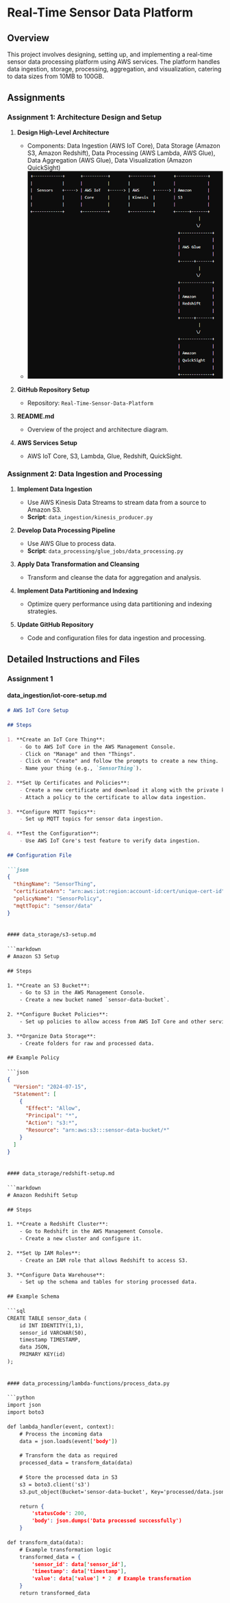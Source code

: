 # Real-Time Sensor Data Platform

## Overview

This project involves designing, setting up, and implementing a real-time sensor data processing platform using AWS services. The platform handles data ingestion, storage, processing, aggregation, and visualization, catering to data sizes from 10MB to 100GB.

## Assignments

### Assignment 1: Architecture Design and Setup

1. **Design High-Level Architecture**
    - Components: Data Ingestion (AWS IoT Core), Data Storage (Amazon S3, Amazon Redshift), Data Processing (AWS Lambda, AWS Glue), Data Aggregation (AWS Glue), Data Visualization (Amazon QuickSight)
    - ![Architecture Diagram](architecture-diagram.png)

2. **GitHub Repository Setup**
    - Repository: `Real-Time-Sensor-Data-Platform`

3. **README.md**
    - Overview of the project and architecture diagram.

4. **AWS Services Setup**
    - AWS IoT Core, S3, Lambda, Glue, Redshift, QuickSight.

### Assignment 2: Data Ingestion and Processing

1. **Implement Data Ingestion**
    - Use AWS Kinesis Data Streams to stream data from a source to Amazon S3.
    - **Script**: `data_ingestion/kinesis_producer.py`

2. **Develop Data Processing Pipeline**
    - Use AWS Glue to process data.
    - **Script**: `data_processing/glue_jobs/data_processing.py`

3. **Apply Data Transformation and Cleansing**
    - Transform and cleanse the data for aggregation and analysis.

4. **Implement Data Partitioning and Indexing**
    - Optimize query performance using data partitioning and indexing strategies.

5. **Update GitHub Repository**
    - Code and configuration files for data ingestion and processing.



## Detailed Instructions and Files

### Assignment 1

#### data_ingestion/iot-core-setup.md

```markdown
# AWS IoT Core Setup

## Steps

1. **Create an IoT Core Thing**:
    - Go to AWS IoT Core in the AWS Management Console.
    - Click on "Manage" and then "Things".
    - Click on "Create" and follow the prompts to create a new thing.
    - Name your thing (e.g., `SensorThing`).

2. **Set Up Certificates and Policies**:
    - Create a new certificate and download it along with the private key, public key, and root CA.
    - Attach a policy to the certificate to allow data ingestion.

3. **Configure MQTT Topics**:
    - Set up MQTT topics for sensor data ingestion.

4. **Test the Configuration**:
    - Use AWS IoT Core's test feature to verify data ingestion.

## Configuration File

```json
{
  "thingName": "SensorThing",
  "certificateArn": "arn:aws:iot:region:account-id:cert/unique-cert-id",
  "policyName": "SensorPolicy",
  "mqttTopic": "sensor/data"
}


#### data_storage/s3-setup.md

```markdown
# Amazon S3 Setup

## Steps

1. **Create an S3 Bucket**:
    - Go to S3 in the AWS Management Console.
    - Create a new bucket named `sensor-data-bucket`.

2. **Configure Bucket Policies**:
    - Set up policies to allow access from AWS IoT Core and other services.

3. **Organize Data Storage**:
    - Create folders for raw and processed data.

## Example Policy

```json
{
  "Version": "2024-07-15",
  "Statement": [
    {
      "Effect": "Allow",
      "Principal": "*",
      "Action": "s3:*",
      "Resource": "arn:aws:s3:::sensor-data-bucket/*"
    }
  ]
}


#### data_storage/redshift-setup.md

```markdown
# Amazon Redshift Setup

## Steps

1. **Create a Redshift Cluster**:
    - Go to Redshift in the AWS Management Console.
    - Create a new cluster and configure it.

2. **Set Up IAM Roles**:
    - Create an IAM role that allows Redshift to access S3.

3. **Configure Data Warehouse**:
    - Set up the schema and tables for storing processed data.

## Example Schema

```sql
CREATE TABLE sensor_data (
    id INT IDENTITY(1,1),
    sensor_id VARCHAR(50),
    timestamp TIMESTAMP,
    data JSON,
    PRIMARY KEY(id)
);


#### data_processing/lambda-functions/process_data.py

```python
import json
import boto3

def lambda_handler(event, context):
    # Process the incoming data
    data = json.loads(event['body'])
    
    # Transform the data as required
    processed_data = transform_data(data)
    
    # Store the processed data in S3
    s3 = boto3.client('s3')
    s3.put_object(Bucket='sensor-data-bucket', Key='processed/data.json', Body=json.dumps(processed_data))
    
    return {
        'statusCode': 200,
        'body': json.dumps('Data processed successfully')
    }

def transform_data(data):
    # Example transformation logic
    transformed_data = {
        'sensor_id': data['sensor_id'],
        'timestamp': data['timestamp'],
        'value': data['value'] * 2  # Example transformation
    }
    return transformed_data


